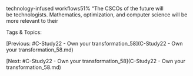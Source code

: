 technology-infused 
workflows51%  “The CSCOs of the future will  
be technologists. Mathematics, 
optimization, and computer science 
will be more relevant to their 

   Tags & Topics:
   

[Previous: #C-Study22 - Own your transformation_58](C-Study22 - Own your transformation_58.md)

[Next: #C-Study22 - Own your transformation_58](C-Study22 - Own your transformation_58.md)